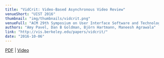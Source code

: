 ```yaml
---
title: "VidCrit: Video-Based Asynchronous Video Review"
venueShort: "UIST 2016"
thumbnail: "img/thumbnails/vidcrit.png"
venueFull: "ACM 29th Symposium on User Interface Software and Technology"
authors: "Amy Pavel, Dan B Goldman, Björn Hartmann, Maneesh Agrawala"
link: "http://vis.berkeley.edu/papers/vidcrit/"
date: "2016-10-06"
---
```


[PDF][1] | [Video][2]

[1]: https://people.eecs.berkeley.edu/~amypavel/vidcrit-final.pdf
[2]: https://youtu.be/Pp-jDTbzi_4